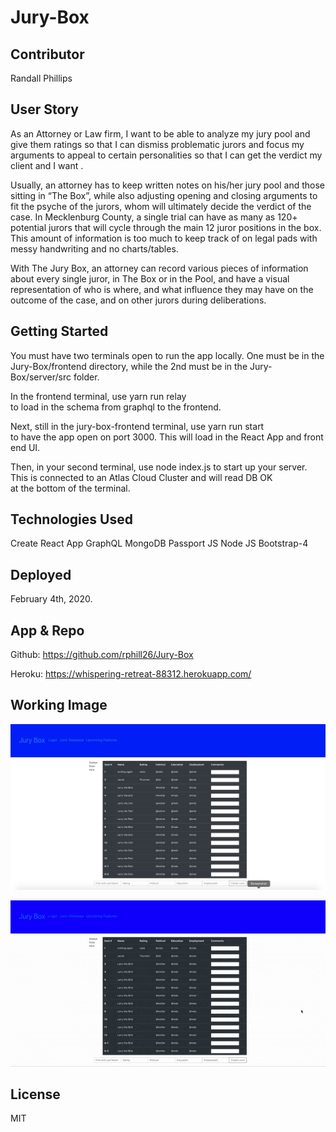 # Jury-Box

## Contributor

Randall Phillips

## User Story

As an Attorney or Law firm, I want to be able to analyze my jury pool and give them ratings so that I can dismiss problematic jurors and focus my arguments to appeal to certain personalities so that I can get the verdict my client and I want .

Usually, an attorney has to keep written notes on his/her jury pool and those sitting in “The Box”, while also adjusting opening and closing arguments to fit the psyche of the jurors, whom will ultimately decide the verdict of the case. In Mecklenburg County, a single trial can have as many as 120+ potential jurors that will cycle through the main 12 juror positions in the box. This amount of information is too much to keep track of on legal pads with messy handwriting and no charts/tables.

With The Jury Box, an attorney can record various pieces of information about every single juror, in The Box or in the Pool, and have a visual representation of who is where, and what influence they may have on the outcome of the case, and on other jurors during deliberations.

## Getting Started

You must have two terminals open to run the app locally. One must be in the Jury-Box/frontend directory, while the 2nd must be in the Jury-Box/server/src folder.

In the frontend terminal, use
yarn run relay  
to load in the schema from graphql to the frontend.

Next, still in the jury-box-frontend terminal, use
yarn run start  
 to have the app open on port 3000. This will load in the React App and front end UI.

Then, in your second terminal, use node index.js to start up your server. This is connected to an Atlas Cloud Cluster and will read
DB OK  
 at the bottom of the terminal.

## Technologies Used

Create React App
GraphQL
MongoDB
Passport JS
Node JS
Bootstrap-4

## Deployed

February 4th, 2020.

## App & Repo

Github: https://github.com/rphill26/Jury-Box

Heroku: https://whispering-retreat-88312.herokuapp.com/

## Working Image

![Working Image](./assets/Still-image.png)

![Gif](./assets/Demo.gif)

## License

MIT
